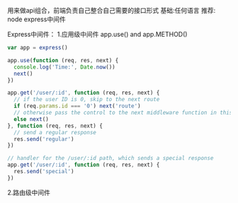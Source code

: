 

用来做api组合，前端负责自己整合自己需要的接口形式
基础:任何语言
推荐: node express中间件


Express中间件：
1.应用级中间件
app.use() and app.METHOD() 
```javascript
var app = express()

app.use(function (req, res, next) {
  console.log('Time:', Date.now())
  next()
})

app.get('/user/:id', function (req, res, next) {
  // if the user ID is 0, skip to the next route
  if (req.params.id === '0') next('route')
  // otherwise pass the control to the next middleware function in this stack
  else next()
}, function (req, res, next) {
  // send a regular response
  res.send('regular')
})

// handler for the /user/:id path, which sends a special response
app.get('/user/:id', function (req, res, next) {
  res.send('special')
})
```
2.路由级中间件
